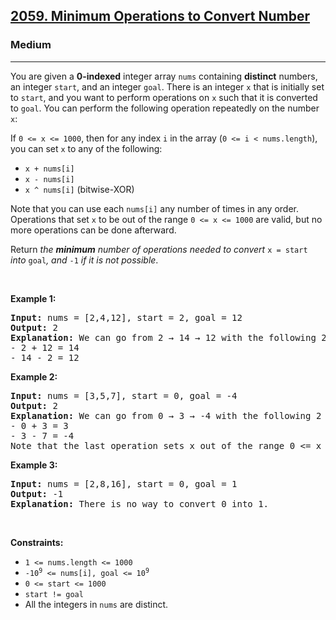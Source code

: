 <h2><a href="https://leetcode.com/problems/minimum-operations-to-convert-number/">2059. Minimum Operations to Convert Number</a></h2><h3>Medium</h3><hr><div style="user-select: auto;"><p style="user-select: auto;">You are given a <strong style="user-select: auto;">0-indexed</strong> integer array <code style="user-select: auto;">nums</code> containing <strong style="user-select: auto;">distinct</strong> numbers, an integer <code style="user-select: auto;">start</code>, and an integer <code style="user-select: auto;">goal</code>. There is an integer <code style="user-select: auto;">x</code> that is initially set to <code style="user-select: auto;">start</code>, and you want to perform operations on <code style="user-select: auto;">x</code> such that it is converted to <code style="user-select: auto;">goal</code>. You can perform the following operation repeatedly on the number <code style="user-select: auto;">x</code>:</p>

<p style="user-select: auto;">If <code style="user-select: auto;">0 &lt;= x &lt;= 1000</code>, then for any index <code style="user-select: auto;">i</code> in the array (<code style="user-select: auto;">0 &lt;= i &lt; nums.length</code>), you can set <code style="user-select: auto;">x</code> to any of the following:</p>

<ul style="user-select: auto;">
	<li style="user-select: auto;"><code style="user-select: auto;">x + nums[i]</code></li>
	<li style="user-select: auto;"><code style="user-select: auto;">x - nums[i]</code></li>
	<li style="user-select: auto;"><code style="user-select: auto;">x ^ nums[i]</code> (bitwise-XOR)</li>
</ul>

<p style="user-select: auto;">Note that you can use each <code style="user-select: auto;">nums[i]</code> any number of times in any order. Operations that set <code style="user-select: auto;">x</code> to be out of the range <code style="user-select: auto;">0 &lt;= x &lt;= 1000</code> are valid, but no more operations can be done afterward.</p>

<p style="user-select: auto;">Return <em style="user-select: auto;">the <strong style="user-select: auto;">minimum</strong> number of operations needed to convert </em><code style="user-select: auto;">x = start</code><em style="user-select: auto;"> into </em><code style="user-select: auto;">goal</code><em style="user-select: auto;">, and </em><code style="user-select: auto;">-1</code><em style="user-select: auto;"> if it is not possible</em>.</p>

<p style="user-select: auto;">&nbsp;</p>
<p style="user-select: auto;"><strong class="example" style="user-select: auto;">Example 1:</strong></p>

<pre style="user-select: auto;"><strong style="user-select: auto;">Input:</strong> nums = [2,4,12], start = 2, goal = 12
<strong style="user-select: auto;">Output:</strong> 2
<strong style="user-select: auto;">Explanation:</strong> We can go from 2 → 14 → 12 with the following 2 operations.
- 2 + 12 = 14
- 14 - 2 = 12
</pre>

<p style="user-select: auto;"><strong class="example" style="user-select: auto;">Example 2:</strong></p>

<pre style="user-select: auto;"><strong style="user-select: auto;">Input:</strong> nums = [3,5,7], start = 0, goal = -4
<strong style="user-select: auto;">Output:</strong> 2
<strong style="user-select: auto;">Explanation:</strong> We can go from 0 → 3 → -4 with the following 2 operations. 
- 0 + 3 = 3
- 3 - 7 = -4
Note that the last operation sets x out of the range 0 &lt;= x &lt;= 1000, which is valid.
</pre>

<p style="user-select: auto;"><strong class="example" style="user-select: auto;">Example 3:</strong></p>

<pre style="user-select: auto;"><strong style="user-select: auto;">Input:</strong> nums = [2,8,16], start = 0, goal = 1
<strong style="user-select: auto;">Output:</strong> -1
<strong style="user-select: auto;">Explanation:</strong> There is no way to convert 0 into 1.
</pre>

<p style="user-select: auto;">&nbsp;</p>
<p style="user-select: auto;"><strong style="user-select: auto;">Constraints:</strong></p>

<ul style="user-select: auto;">
	<li style="user-select: auto;"><code style="user-select: auto;">1 &lt;= nums.length &lt;= 1000</code></li>
	<li style="user-select: auto;"><code style="user-select: auto;">-10<sup style="user-select: auto;">9</sup> &lt;= nums[i], goal &lt;= 10<sup style="user-select: auto;">9</sup></code></li>
	<li style="user-select: auto;"><code style="user-select: auto;">0 &lt;= start &lt;= 1000</code></li>
	<li style="user-select: auto;"><code style="user-select: auto;">start != goal</code></li>
	<li style="user-select: auto;">All the integers in <code style="user-select: auto;">nums</code> are distinct.</li>
</ul>
</div>